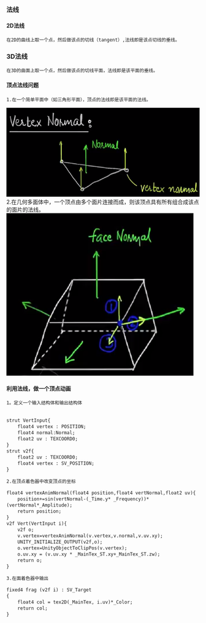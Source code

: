 ### 法线
#### 2D法线
	在2D的曲线上取一个点，然后做该点的切线（tangent）,法线即是该点切线的垂线。
### 3D法线
	在3D的曲面上取一个点，然后做该点的切线平面，法线即是该平面的垂线。
#### 顶点法线问题
	1.在一个简单平面中（如三角形平面），顶点的法线即是该平面的法线。
![](Picture/Normal1.png)
	2.在几何多面体中，一个顶点由多个面片连接而成，则该顶点具有所有组合成该点的面片的法线。
![](Picture/Normal2.png)
#### 利用法线，做一个顶点动画
	1。定义一个输入结构体和输出结构体
``` Shader

strut VertInput{
    float4 vertex : POSITION;
    float4 normal:Normal;
    float2 uv : TEXCOORD0;
}
strut v2f{
    float2 uv : TEXCOORD0;
	float4 vertex : SV_POSITION;
}
```
	2.在顶点着色器中改变顶点的坐标
``` Shader
float4 vertexAnimNormal(float4 position,float4 vertNormal,float2 uv){
    position+=sin(vertNormal-(_Time.y* _Frequency))*(vertNormal*_Amplitude);
	return position;
}
v2f Vert(VertInput i){
    v2f o;
    v.vertex=vertexAnimNormal(v.vertex,v.normal,v.uv.xy);
    UNITY_INITIALIZE_OUTPUT(v2f,o);
    o.vertex=UnityObjectToClipPos(v.vertex);
    o.uv.xy = (v.uv.xy * _MainTex_ST.xy+_MainTex_ST.zw);
    return o;
}
```
	3.在面着色器中输出
``` Shader
fixed4 frag (v2f i) : SV_Target
{
	float4 col = tex2D(_MainTex, i.uv)*_Color;
	return col;
}
```